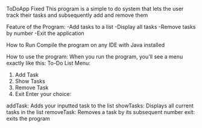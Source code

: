 ToDoApp Fixed 
This program is a simple to do system that lets the user track their tasks and subsequently add and remove them

Feature of the Program:
-Add tasks to a list
-Display all tasks
-Remove tasks by number
-Exit the application

How to Run
Compile the program on any IDE with Java installed


How to use the program:
When you run the program, you'll see a menu exactly like this:
To-Do List Menu:
1. Add Task
2. Show Tasks
3. Remove Task
4. Exit
Enter your choice:

addTask: Adds your inputted task to the list
showTasks: Displays all current tasks in the list
removeTask: Removes a task by its subsequent number
exit: exits the program
